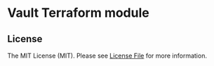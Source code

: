# Vault Terraform module


## License

The MIT License (MIT). Please see [License File](LICENSE) for more information.
